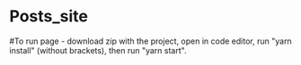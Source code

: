 # Posts_site

#To run page - download zip with the project, open in code editor, run "yarn install" (without brackets), then run "yarn start".
